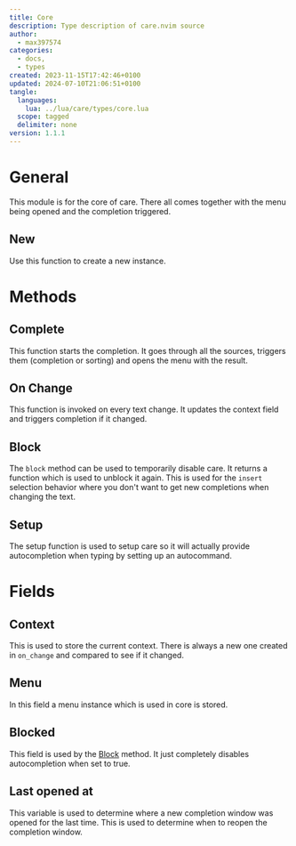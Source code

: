 ```yaml
---
title: Core
description: Type description of care.nvim source
author: 
  - max397574
categories: 
  - docs,
  - types
created: 2023-11-15T17:42:46+0100
updated: 2024-07-10T21:06:51+0100
tangle: 
  languages: 
    lua: ../lua/care/types/core.lua
  scope: tagged
  delimiter: none
version: 1.1.1
---
```



# General
This module is for the core of care. There all comes together with the menu being opened
and the completion triggered.

## New
Use this function to create a new instance.

# Methods
## Complete
This function starts the completion. It goes through all the sources, triggers them (completion
or sorting) and opens the menu with the result.

## On Change
This function is invoked on every text change. It updates the context field and triggers
completion if it changed.

## Block
The `block` method can be used to temporarily disable care. It returns a function which is
used to unblock it again.
This is used for the `insert` selection behavior where you don't want to get new completions when
changing the text.

## Setup
The setup function is used to setup care so it will actually provide autocompletion when
typing by setting up an autocommand.

# Fields
## Context
This is used to store the current context. There is always a new one created in `on_change` and
compared to see if it changed.

## Menu
In this field a menu instance which is used in core is stored.

## Blocked
This field is used by the [Block](#block) method. It just completely disables autocompletion when set
to true.

## Last opened at
This variable is used to determine where a new completion window was opened for the last time.
This is used to determine when to reopen the completion window.
